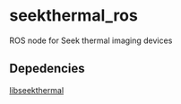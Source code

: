 # seekthermal_ros
ROS node for Seek thermal imaging devices

## Depedencies
[libseekthermal](https://github.com/ethz-asl/libseekthermal)
